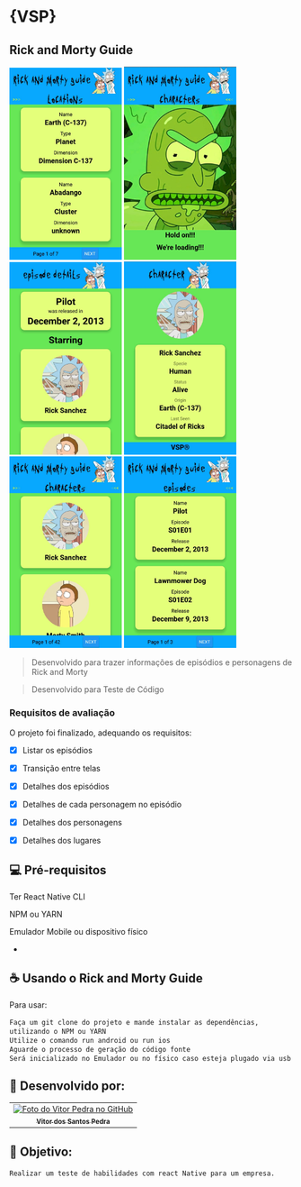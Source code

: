 # {VSP}
## Rick and Morty Guide


<div>
<img src="./screenshot6.png" alt="Imagem descrição personagem" style="width:200px;">
<img src="./screenshot1.png" alt="Imagem tela inicial" style="width:200px;">
<img src="./screenshot2.png" alt="Imagem tela de descrição" style="width:200px;">
<img src="./screenshot3.png" alt="Imagem descrição personagem" style="width:200px;">
<img src="./screenshot4.png" alt="Imagem descrição personagem" style="width:200px;">
<img src="./screenshot5.png" alt="Imagem descrição personagem" style="width:200px;">
</div>



> Desenvolvido para trazer informações de episódios e personagens de Rick and Morty 

> Desenvolvido para Teste de Código


### Requisitos de avaliação

O projeto foi finalizado, adequando os requisitos:

- [x] Listar os episódios
- [x] Transição entre telas
- [x] Detalhes dos episódios
- [x] Detalhes de cada personagem no episódio
- [x] Detalhes dos personagens
- [x] Detalhes dos lugares




## 💻 Pré-requisitos


  Ter React Native CLI
  
  NPM ou YARN
  
  Emulador Mobile ou dispositivo físico
  
 -



## ☕ Usando o Rick and Morty Guide

Para usar:

```
Faça um git clone do projeto e mande instalar as dependências,
utilizando o NPM ou YARN
Utilize o comando run android ou run ios
Aguarde o processo de geração do código fonte
Será inicializado no Emulador ou no físico caso esteja plugado via usb
```




## 🤝 Desenvolvido por:

<table>
  <tr>
    <td align="center">
      <a href="#">
        <img src="https://pt.gravatar.com/avatar/f0a681d3c89a0d7051ad5519d053b9e3" width="100px;" alt="Foto do Vitor Pedra no GitHub"/><br>
        <sub>
          <b>Vitor dos Santos Pedra</b>
        </sub>
      </a>
    </td>
  </tr>
</table>



## 🤝 Objetivo:

```
Realizar um teste de habilidades com react Native para um empresa.
```
